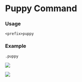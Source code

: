 # Puppy Command

### Usage

```
<prefix>puppy
```

### Example

```
.puppy
```

![](https://cdn.discordapp.com/attachments/282295514727448587/358944603199766529/image.png)

![](https://cdn.discordapp.com/attachments/282295514727448587/358944464674226178/sweetpuppy.gif)

